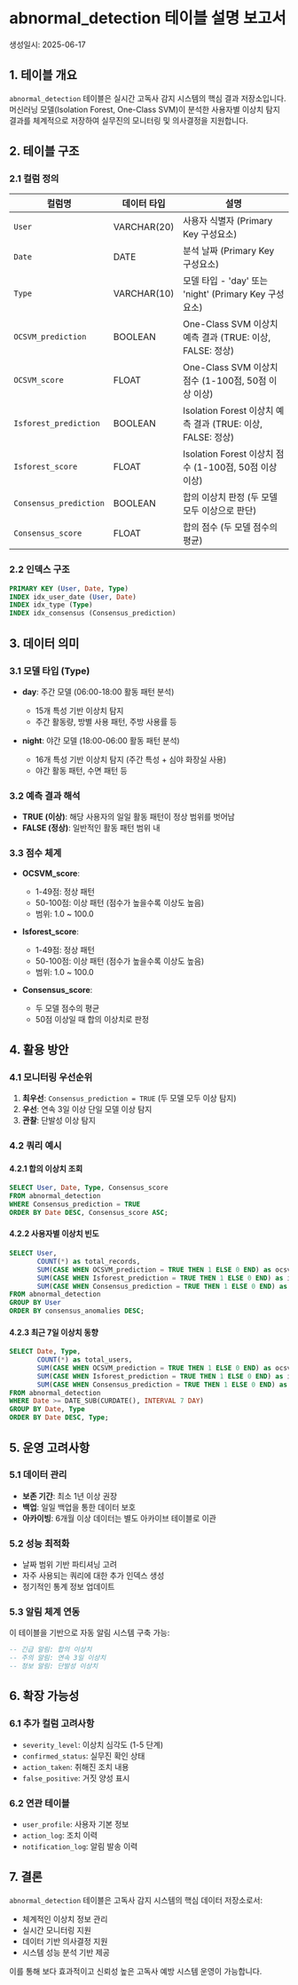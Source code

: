 # abnormal_detection 테이블 설명 보고서

생성일시: 2025-06-17

## 1. 테이블 개요

`abnormal_detection` 테이블은 실시간 고독사 감지 시스템의 핵심 결과 저장소입니다. 
머신러닝 모델(Isolation Forest, One-Class SVM)이 분석한 사용자별 이상치 탐지 결과를 체계적으로 저장하여 
실무진의 모니터링 및 의사결정을 지원합니다.

## 2. 테이블 구조

### 2.1 컬럼 정의

| 컬럼명 | 데이터 타입 | 설명 |
|--------|------------|------|
| `User` | VARCHAR(20) | 사용자 식별자 (Primary Key 구성요소) |
| `Date` | DATE | 분석 날짜 (Primary Key 구성요소) |
| `Type` | VARCHAR(10) | 모델 타입 - 'day' 또는 'night' (Primary Key 구성요소) |
| `OCSVM_prediction` | BOOLEAN | One-Class SVM 이상치 예측 결과 (TRUE: 이상, FALSE: 정상) |
| `OCSVM_score` | FLOAT | One-Class SVM 이상치 점수 (1-100점, 50점 이상 이상) |
| `Isforest_prediction` | BOOLEAN | Isolation Forest 이상치 예측 결과 (TRUE: 이상, FALSE: 정상) |
| `Isforest_score` | FLOAT | Isolation Forest 이상치 점수 (1-100점, 50점 이상 이상) |
| `Consensus_prediction` | BOOLEAN | 합의 이상치 판정 (두 모델 모두 이상으로 판단) |
| `Consensus_score` | FLOAT | 합의 점수 (두 모델 점수의 평균) |

### 2.2 인덱스 구조

```sql
PRIMARY KEY (User, Date, Type)
INDEX idx_user_date (User, Date)
INDEX idx_type (Type)
INDEX idx_consensus (Consensus_prediction)
```

## 3. 데이터 의미

### 3.1 모델 타입 (Type)
- **day**: 주간 모델 (06:00-18:00 활동 패턴 분석)
  - 15개 특성 기반 이상치 탐지
  - 주간 활동량, 방별 사용 패턴, 주방 사용률 등
  
- **night**: 야간 모델 (18:00-06:00 활동 패턴 분석)
  - 16개 특성 기반 이상치 탐지 (주간 특성 + 심야 화장실 사용)
  - 야간 활동 패턴, 수면 패턴 등

### 3.2 예측 결과 해석
- **TRUE (이상)**: 해당 사용자의 일일 활동 패턴이 정상 범위를 벗어남
- **FALSE (정상)**: 일반적인 활동 패턴 범위 내

### 3.3 점수 체계
- **OCSVM_score**: 
  - 1-49점: 정상 패턴
  - 50-100점: 이상 패턴 (점수가 높을수록 이상도 높음)
  - 범위: 1.0 ~ 100.0

- **Isforest_score**: 
  - 1-49점: 정상 패턴
  - 50-100점: 이상 패턴 (점수가 높을수록 이상도 높음)
  - 범위: 1.0 ~ 100.0

- **Consensus_score**:
  - 두 모델 점수의 평균
  - 50점 이상일 때 합의 이상치로 판정

## 4. 활용 방안

### 4.1 모니터링 우선순위
1. **최우선**: `Consensus_prediction = TRUE` (두 모델 모두 이상 탐지)
2. **우선**: 연속 3일 이상 단일 모델 이상 탐지
3. **관찰**: 단발성 이상 탐지

### 4.2 쿼리 예시

#### 4.2.1 합의 이상치 조회
```sql
SELECT User, Date, Type, Consensus_score
FROM abnormal_detection 
WHERE Consensus_prediction = TRUE
ORDER BY Date DESC, Consensus_score ASC;
```

#### 4.2.2 사용자별 이상치 빈도
```sql
SELECT User, 
       COUNT(*) as total_records,
       SUM(CASE WHEN OCSVM_prediction = TRUE THEN 1 ELSE 0 END) as ocsvm_anomalies,
       SUM(CASE WHEN Isforest_prediction = TRUE THEN 1 ELSE 0 END) as isforest_anomalies,
       SUM(CASE WHEN Consensus_prediction = TRUE THEN 1 ELSE 0 END) as consensus_anomalies
FROM abnormal_detection 
GROUP BY User
ORDER BY consensus_anomalies DESC;
```

#### 4.2.3 최근 7일 이상치 동향
```sql
SELECT Date, Type,
       COUNT(*) as total_users,
       SUM(CASE WHEN OCSVM_prediction = TRUE THEN 1 ELSE 0 END) as ocsvm_anomalies,
       SUM(CASE WHEN Isforest_prediction = TRUE THEN 1 ELSE 0 END) as isforest_anomalies,
       SUM(CASE WHEN Consensus_prediction = TRUE THEN 1 ELSE 0 END) as consensus_anomalies
FROM abnormal_detection 
WHERE Date >= DATE_SUB(CURDATE(), INTERVAL 7 DAY)
GROUP BY Date, Type
ORDER BY Date DESC, Type;
```

## 5. 운영 고려사항

### 5.1 데이터 관리
- **보존 기간**: 최소 1년 이상 권장
- **백업**: 일일 백업을 통한 데이터 보호
- **아카이빙**: 6개월 이상 데이터는 별도 아카이브 테이블로 이관

### 5.2 성능 최적화
- 날짜 범위 기반 파티셔닝 고려
- 자주 사용되는 쿼리에 대한 추가 인덱스 생성
- 정기적인 통계 정보 업데이트

### 5.3 알림 체계 연동
이 테이블을 기반으로 자동 알림 시스템 구축 가능:
```sql
-- 긴급 알림: 합의 이상치
-- 주의 알림: 연속 3일 이상치
-- 정보 알림: 단발성 이상치
```

## 6. 확장 가능성

### 6.1 추가 컬럼 고려사항
- `severity_level`: 이상치 심각도 (1-5 단계)
- `confirmed_status`: 실무진 확인 상태
- `action_taken`: 취해진 조치 내용
- `false_positive`: 거짓 양성 표시

### 6.2 연관 테이블
- `user_profile`: 사용자 기본 정보
- `action_log`: 조치 이력
- `notification_log`: 알림 발송 이력

## 7. 결론

`abnormal_detection` 테이블은 고독사 감지 시스템의 핵심 데이터 저장소로서:
- 체계적인 이상치 정보 관리
- 실시간 모니터링 지원
- 데이터 기반 의사결정 지원
- 시스템 성능 분석 기반 제공

이를 통해 보다 효과적이고 신뢰성 높은 고독사 예방 시스템 운영이 가능합니다. 
